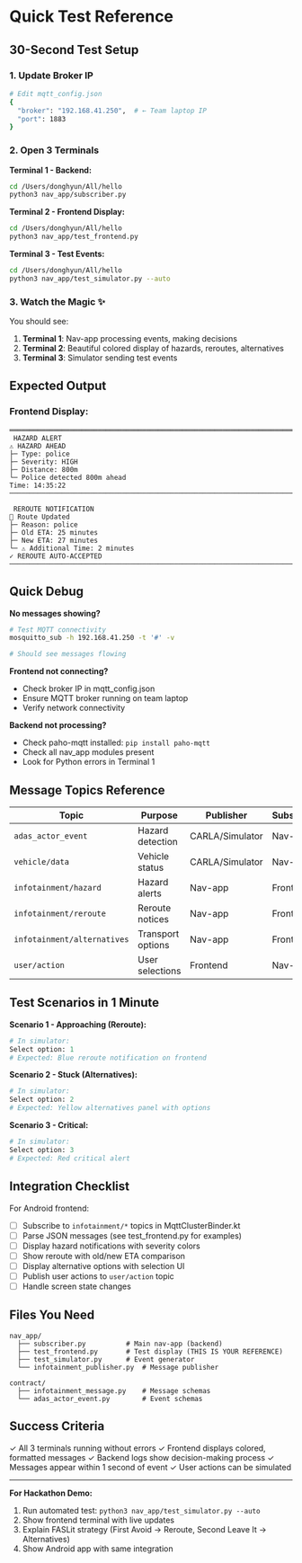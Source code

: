 # Quick Test Reference

## 30-Second Test Setup

### 1. Update Broker IP
```bash
# Edit mqtt_config.json
{
  "broker": "192.168.41.250",  # ← Team laptop IP
  "port": 1883
}
```

### 2. Open 3 Terminals

**Terminal 1 - Backend:**
```bash
cd /Users/donghyun/All/hello
python3 nav_app/subscriber.py
```

**Terminal 2 - Frontend Display:**
```bash
cd /Users/donghyun/All/hello
python3 nav_app/test_frontend.py
```

**Terminal 3 - Test Events:**
```bash
cd /Users/donghyun/All/hello
python3 nav_app/test_simulator.py --auto
```

### 3. Watch the Magic ✨

You should see:
1. **Terminal 1**: Nav-app processing events, making decisions
2. **Terminal 2**: Beautiful colored display of hazards, reroutes, alternatives
3. **Terminal 3**: Simulator sending test events

## Expected Output

### Frontend Display:
```
════════════════════════════════════════════════════════════════════════════════
 HAZARD ALERT
⚠️ HAZARD AHEAD
├─ Type: police
├─ Severity: HIGH
├─ Distance: 800m
└─ Police detected 800m ahead
Time: 14:35:22
────────────────────────────────────────────────────────────────────────────────

 REROUTE NOTIFICATION
🔄 Route Updated
├─ Reason: police
├─ Old ETA: 25 minutes
├─ New ETA: 27 minutes
└─ ⚠ Additional Time: 2 minutes
✓ REROUTE AUTO-ACCEPTED
────────────────────────────────────────────────────────────────────────────────
```

## Quick Debug

**No messages showing?**
```bash
# Test MQTT connectivity
mosquitto_sub -h 192.168.41.250 -t '#' -v

# Should see messages flowing
```

**Frontend not connecting?**
- Check broker IP in mqtt_config.json
- Ensure MQTT broker running on team laptop
- Verify network connectivity

**Backend not processing?**
- Check paho-mqtt installed: `pip install paho-mqtt`
- Check all nav_app modules present
- Look for Python errors in Terminal 1

## Message Topics Reference

| Topic | Purpose | Publisher | Subscriber |
|-------|---------|-----------|------------|
| `adas_actor_event` | Hazard detection | CARLA/Simulator | Nav-app |
| `vehicle/data` | Vehicle status | CARLA/Simulator | Nav-app |
| `infotainment/hazard` | Hazard alerts | Nav-app | Frontend |
| `infotainment/reroute` | Reroute notices | Nav-app | Frontend |
| `infotainment/alternatives` | Transport options | Nav-app | Frontend |
| `user/action` | User selections | Frontend | Nav-app |

## Test Scenarios in 1 Minute

**Scenario 1 - Approaching (Reroute):**
```python
# In simulator:
Select option: 1
# Expected: Blue reroute notification on frontend
```

**Scenario 2 - Stuck (Alternatives):**
```python
# In simulator:
Select option: 2
# Expected: Yellow alternatives panel with options
```

**Scenario 3 - Critical:**
```python
# In simulator:
Select option: 3
# Expected: Red critical alert
```

## Integration Checklist

For Android frontend:

- [ ] Subscribe to `infotainment/*` topics in MqttClusterBinder.kt
- [ ] Parse JSON messages (see test_frontend.py for examples)
- [ ] Display hazard notifications with severity colors
- [ ] Show reroute with old/new ETA comparison
- [ ] Display alternative options with selection UI
- [ ] Publish user actions to `user/action` topic
- [ ] Handle screen state changes

## Files You Need

```
nav_app/
  ├── subscriber.py          # Main nav-app (backend)
  ├── test_frontend.py       # Test display (THIS IS YOUR REFERENCE)
  ├── test_simulator.py      # Event generator
  └── infotainment_publisher.py  # Message publisher

contract/
  ├── infotainment_message.py    # Message schemas
  └── adas_actor_event.py        # Event schemas
```

## Success Criteria

✓ All 3 terminals running without errors
✓ Frontend displays colored, formatted messages
✓ Backend logs show decision-making process
✓ Messages appear within 1 second of event
✓ User actions can be simulated

---

**For Hackathon Demo:**
1. Run automated test: `python3 nav_app/test_simulator.py --auto`
2. Show frontend terminal with live updates
3. Explain FASLit strategy (First Avoid → Reroute, Second Leave It → Alternatives)
4. Show Android app with same integration
